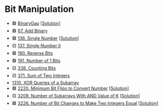 # Bit Manipulation

- 🟩 [BinaryGap](https://app.codility.com/programmers/lessons/1-iterations/binary_gap/) [[Solution](./BinaryGap.md)]
- 🟩 [67\. Add Binary](https://leetcode.com/problems/add-binary/)
- 🟩 [136\. Single Number](https://leetcode.com/problems/single-number/) [[Solution](./136.single-number.md)]
- 🟨 [137\. Single Number II](https://leetcode.com/problems/single-number-ii/)
- 🟩 [190\. Reverse Bits](https://leetcode.com/problems/reverse-bits/)
- 🟩 [191\. Number of 1 Bits](https://leetcode.com/problems/number-of-1-bits/)
- 🟨 [338\. Counting Bits](https://leetcode.com/problems/counting-bits/)
- 🟨 [371\. Sum of Two Integers](https://leetcode.com/problems/sum-of-two-integers/)
- [1310\. XOR Queries of a Subarray](https://leetcode.com/problems/xor-queries-of-a-subarray/)
- 🟩 [2220\. Minimum Bit Flips to Convert Number](https://leetcode.com/problems/minimum-bit-flips-to-convert-number/) [[Solution](./2220.minimum-bit-flips-to-convert-number.md)]
- 🟨 [3209\. Number of Subarrays With AND Value of K](https://leetcode.com/problems/number-of-subarrays-with-and-value-of-k/) [[Solution](./3209.number-of-subarrays-with-and-value-of-k.md)]
- 🟩 [3226\. Number of Bit Changes to Make Two Integers Equal](https://leetcode.com/problems/number-of-bit-changes-to-make-two-integers-equal/) [[Solution](./3226.number-of-bit-changes-to-make-two-integers-equal.md)]

